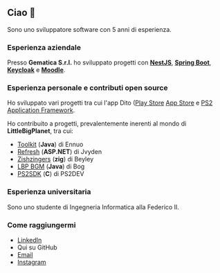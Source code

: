 ## Ciao 👋

Sono uno sviluppatore software con 5 anni di esperienza.

### Esperienza aziendale
Presso **Gematica S.r.l.** ho sviluppato progetti con [__NestJS__](https://github.com/nestjs/nest), [__Spring Boot__](https://github.com/spring-projects/spring-boot), [__Keycloak__](https://github.com/keycloak/keycloak) e [__Moodle__](https://github.com/moodle/moodle).

### Esperienza personale e contributi open source
Ho sviluppato vari progetti tra cui l'app Dito ([Play Store](https://play.google.com/store/apps/details?id=com.manoplay.dito) [App Store](https://apps.apple.com/app/dito/id6737454505?uo=2]) e [PS2 Application Framework](https://github.com/Manoplay/playstation2-application-framework).

Ho contribuito a progetti, prevalentemente inerenti al mondo di **LittleBigPlanet**, tra cui:
* [Toolkit](https://github.com/ennuo/toolkit) (__Java__) di Ennuo
* [Refresh](https://github.com/LittleBigRefresh/Refresh) (__ASP.NET__) di Jvyden
* [Zishzingers](https://github.com/Beyley/zishzingers) (__zig__) di Beyley
* [LBP BGM](https://github.com/MindOfBog/lbp_bgm) (__Java__) di Bog
* [PS2SDK](https://github.com/ps2dev/ps2sdk) (__C__) di PS2DEV

### Esperienza universitaria
Sono uno studente di Ingegneria Informatica alla Federico II.

### Come raggiungermi
* [LinkedIn](https://www.linkedin.com/in/alessandro-m-a149921a9/)
* Qui su GitHub
* [Email](mailto:manoplayinc@gmail.com)
* [Instagram](https://www.instagram.com/manoplay2002/)
